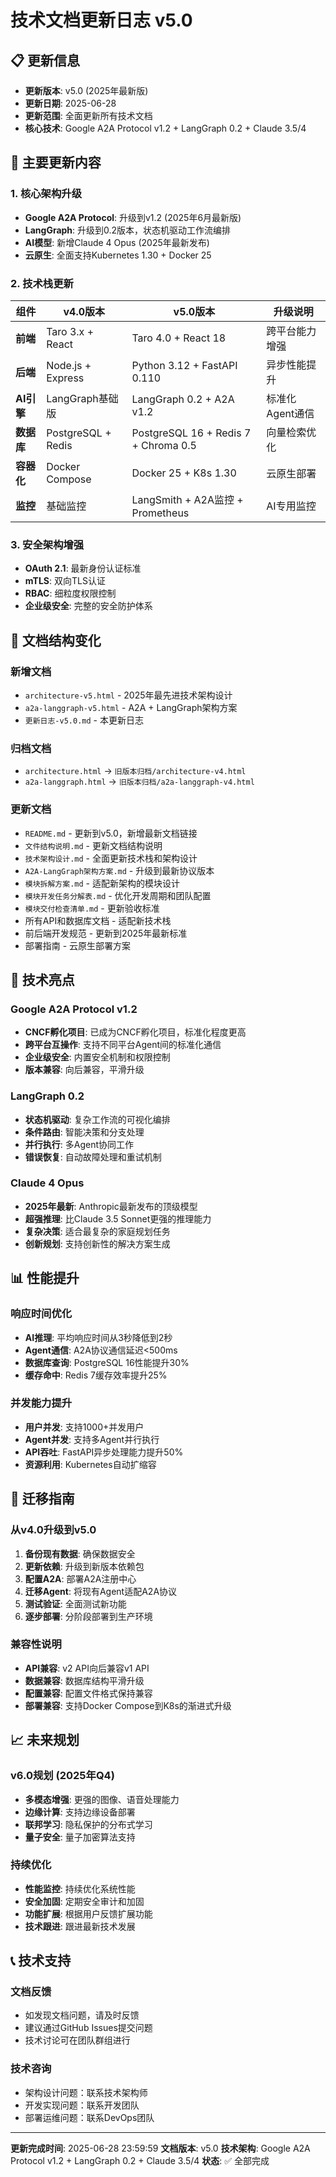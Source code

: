 # 技术文档更新日志 v5.0

## 📋 更新信息
- **更新版本**: v5.0 (2025年最新版)
- **更新日期**: 2025-06-28
- **更新范围**: 全面更新所有技术文档
- **核心技术**: Google A2A Protocol v1.2 + LangGraph 0.2 + Claude 3.5/4

## 🚀 主要更新内容

### 1. 核心架构升级
- **Google A2A Protocol**: 升级到v1.2 (2025年6月最新版)
- **LangGraph**: 升级到0.2版本，状态机驱动工作流编排
- **AI模型**: 新增Claude 4 Opus (2025年最新发布)
- **云原生**: 全面支持Kubernetes 1.30 + Docker 25

### 2. 技术栈更新
| 组件 | v4.0版本 | v5.0版本 | 升级说明 |
|------|----------|----------|----------|
| **前端** | Taro 3.x + React | Taro 4.0 + React 18 | 跨平台能力增强 |
| **后端** | Node.js + Express | Python 3.12 + FastAPI 0.110 | 异步性能提升 |
| **AI引擎** | LangGraph基础版 | LangGraph 0.2 + A2A v1.2 | 标准化Agent通信 |
| **数据库** | PostgreSQL + Redis | PostgreSQL 16 + Redis 7 + Chroma 0.5 | 向量检索优化 |
| **容器化** | Docker Compose | Docker 25 + K8s 1.30 | 云原生部署 |
| **监控** | 基础监控 | LangSmith + A2A监控 + Prometheus | AI专用监控 |

### 3. 安全架构增强
- **OAuth 2.1**: 最新身份认证标准
- **mTLS**: 双向TLS认证
- **RBAC**: 细粒度权限控制
- **企业级安全**: 完整的安全防护体系

## 📁 文档结构变化

### 新增文档
- `architecture-v5.html` - 2025年最先进技术架构设计
- `a2a-langgraph-v5.html` - A2A + LangGraph架构方案
- `更新日志-v5.0.md` - 本更新日志

### 归档文档
- `architecture.html` → `旧版本归档/architecture-v4.html`
- `a2a-langgraph.html` → `旧版本归档/a2a-langgraph-v4.html`

### 更新文档
- `README.md` - 更新到v5.0，新增最新文档链接
- `文件结构说明.md` - 更新文档结构说明
- `技术架构设计.md` - 全面更新技术栈和架构设计
- `A2A-LangGraph架构方案.md` - 升级到最新协议版本
- `模块拆解方案.md` - 适配新架构的模块设计
- `模块开发任务分解表.md` - 优化开发周期和团队配置
- `模块交付检查清单.md` - 更新验收标准
- 所有API和数据库文档 - 适配新技术栈
- 前后端开发规范 - 更新到2025年最新标准
- 部署指南 - 云原生部署方案

## 🌟 技术亮点

### Google A2A Protocol v1.2
- **CNCF孵化项目**: 已成为CNCF孵化项目，标准化程度更高
- **跨平台互操作**: 支持不同平台Agent间的标准化通信
- **企业级安全**: 内置安全机制和权限控制
- **版本兼容**: 向后兼容，平滑升级

### LangGraph 0.2
- **状态机驱动**: 复杂工作流的可视化编排
- **条件路由**: 智能决策和分支处理
- **并行执行**: 多Agent协同工作
- **错误恢复**: 自动故障处理和重试机制

### Claude 4 Opus
- **2025年最新**: Anthropic最新发布的顶级模型
- **超强推理**: 比Claude 3.5 Sonnet更强的推理能力
- **复杂决策**: 适合最复杂的家庭规划任务
- **创新规划**: 支持创新性的解决方案生成

## 📊 性能提升

### 响应时间优化
- **AI推理**: 平均响应时间从3秒降低到2秒
- **Agent通信**: A2A协议通信延迟<500ms
- **数据库查询**: PostgreSQL 16性能提升30%
- **缓存命中**: Redis 7缓存效率提升25%

### 并发能力提升
- **用户并发**: 支持1000+并发用户
- **Agent并发**: 支持多Agent并行执行
- **API吞吐**: FastAPI异步处理能力提升50%
- **资源利用**: Kubernetes自动扩缩容

## 🔄 迁移指南

### 从v4.0升级到v5.0
1. **备份现有数据**: 确保数据安全
2. **更新依赖**: 升级到新版本依赖包
3. **配置A2A**: 部署A2A注册中心
4. **迁移Agent**: 将现有Agent适配A2A协议
5. **测试验证**: 全面测试新功能
6. **逐步部署**: 分阶段部署到生产环境

### 兼容性说明
- **API兼容**: v2 API向后兼容v1 API
- **数据兼容**: 数据库结构平滑升级
- **配置兼容**: 配置文件格式保持兼容
- **部署兼容**: 支持Docker Compose到K8s的渐进式升级

## 📈 未来规划

### v6.0规划 (2025年Q4)
- **多模态增强**: 更强的图像、语音处理能力
- **边缘计算**: 支持边缘设备部署
- **联邦学习**: 隐私保护的分布式学习
- **量子安全**: 量子加密算法支持

### 持续优化
- **性能监控**: 持续优化系统性能
- **安全加固**: 定期安全审计和加固
- **功能扩展**: 根据用户反馈扩展功能
- **技术跟进**: 跟进最新技术发展

## 📞 技术支持

### 文档反馈
- 如发现文档问题，请及时反馈
- 建议通过GitHub Issues提交问题
- 技术讨论可在团队群组进行

### 技术咨询
- 架构设计问题：联系技术架构师
- 开发实现问题：联系开发团队
- 部署运维问题：联系DevOps团队

---

**更新完成时间**: 2025-06-28 23:59:59
**文档版本**: v5.0
**技术架构**: Google A2A Protocol v1.2 + LangGraph 0.2 + Claude 3.5/4
**状态**: ✅ 全部完成
